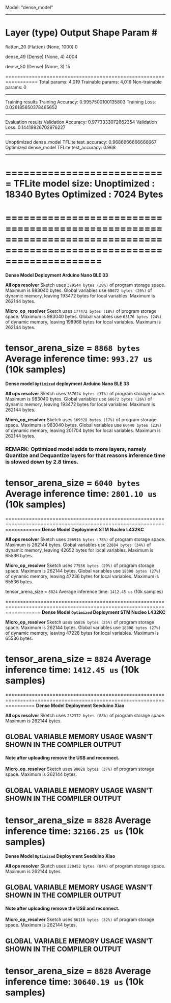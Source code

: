 Model: "dense_model"
_________________________________________________________________
 Layer (type)                Output Shape              Param #   
=================================================================
 flatten_20 (Flatten)        (None, 1000)              0         
                                                                 
 dense_49 (Dense)            (None, 4)                 4004      
                                                                 
 dense_50 (Dense)            (None, 3)                 15        
                                                                 
=================================================================
Total params: 4,019
Trainable params: 4,019
Non-trainable params: 0
_________________________________________________________________

Training results
Training Accuracy: 0.9957500100135803
Training Loss: 0.026185650378465652
_________________________________________________________________

Evaluation results
Validation Accuracy: 0.9773333072662354
Validation Loss: 0.14419926702976227
_________________________________________________________________

Unoptimized dense_model TFLite test_accuracy: 0.9686666666666667
Optimized dense_model TFLite test_accuracy: 0.968
_________________________________________________________________

===========================
**TFLite model size:**
Unoptimized : 18340 Bytes
Optimized : 7024 Bytes  
===========================

========================================================================================================================
========================================================================================================================
**Dense Model Deployment Arduino Nano BLE 33**

**All ops resolver**
Sketch uses `379544 bytes (38%)` of program storage space. Maximum is 983040 bytes.
Global variables use `68672 bytes (26%)` of dynamic memory, leaving 193472 bytes for local variables. Maximum is 262144 bytes.

**Micro_op_resolver**
Sketch uses `177472 bytes (18%)` of program storage space. Maximum is 983040 bytes.
Global variables use `63176 bytes (24%)` of dynamic memory, leaving 198968 bytes for local variables. Maximum is 262144 bytes.

tensor_arena_size = `8868 bytes`
Average inference time: `993.27 us` (10k samples)
========================================================================================================================
**Dense model `Optimized` deployment Arduino Nano BLE 33**

**All ops resolver**
Sketch uses `367624 bytes (37%)` of program storage space. Maximum is 983040 bytes.
Global variables use `68672 bytes (26%)` of dynamic memory, leaving 193472 bytes for local variables. Maximum is 262144 bytes.

**Micro_op_resolver**
Sketch uses `169328 bytes (17%)` of program storage space. Maximum is 983040 bytes.
Global variables use `60440 bytes (23%)` of dynamic memory, leaving 201704 bytes for local variables. Maximum is 262144 bytes.
### REMARK: Optimized model adds to more layers, namely Quantize and Dequantize layers for that reasons inference time is slowed down by 2.8 times.
tensor_arena_size = `6040 bytes`
Average inference time: `2801.10 us` (10k samples)
========================================================================================================================

========================================================================================================================
**Dense Model Deployment STM Nucleo L432KC**

**All ops resolver**
Sketch uses `206916 bytes (78%)` of program storage space. Maximum is 262144 bytes.
Global variables use `22884 bytes (34%)` of dynamic memory, leaving 42652 bytes for local variables. Maximum is 65536 bytes.


**Micro_op_resolver**
Sketch uses `77556 bytes (29%)` of program storage space. Maximum is 262144 bytes.
Global variables use `18300 bytes (27%)` of dynamic memory, leaving 47236 bytes for local variables. Maximum is 65536 bytes.

tensor_arena_size = `8824`
Average inference time: `1412.45 us` (10k samples)

========================================================================================================================
**Dense Model `Optimized` Deployment STM Nucleo L432KC**

**Micro_op_resolver**
Sketch uses `65836 bytes (25%)` of program storage space. Maximum is 262144 bytes.
Global variables use `18308 bytes (27%)` of dynamic memory, leaving 47228 bytes for local variables. Maximum is 65536 bytes.


tensor_arena_size = `8824`
Average inference time: `1412.45 us` (10k samples)
======================================================================================================================

======================================================================================================================
**Dense Model Deployment Seeduino Xiao**

**All ops resolver**
Sketch uses `232372 bytes (88%)` of program storage space. Maximum is 262144 bytes.
## GLOBAL VARIABLE MEMORY USAGE WASN'T SHOWN IN THE COMPILER OUTPUT
#### Note after uploading remove the USB and reconnect.

**Micro_op_resolver**
Sketch uses `98028 bytes (37%)` of program storage space. Maximum is 262144 bytes.
## GLOBAL VARIABLE MEMORY USAGE WASN'T SHOWN IN THE COMPILER OUTPUT

tensor_arena_size = `8828`
Average inference time: `32166.25 us` (10k samples)
========================================================================================================================

**Dense Model `Optimized` Deployment Seeduino Xiao**

**All ops resolver**
Sketch uses `220452 bytes (84%)` of program storage space. Maximum is 262144 bytes.
## GLOBAL VARIABLE MEMORY USAGE WASN'T SHOWN IN THE COMPILER OUTPUT
#### Note after uploading remove the USB and reconnect.

**Micro_op_resolver**
Sketch uses `86116 bytes (32%)` of program storage space. Maximum is 262144 bytes.
## GLOBAL VARIABLE MEMORY USAGE WASN'T SHOWN IN THE COMPILER OUTPUT

tensor_arena_size = `8828`
Average inference time: `30640.19 us` (10k samples)
========================================================================================================================
